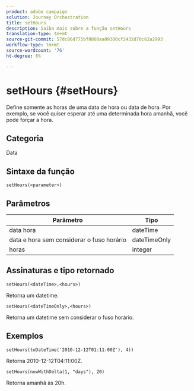 ```yaml
---
product: adobe campaign
solution: Journey Orchestration
title: setHours
description: Saiba mais sobre a função setHours
translation-type: tm+mt
source-git-commit: 57dc86d775bf8860aa09300cf2432d70c62a2993
workflow-type: tm+mt
source-wordcount: '76'
ht-degree: 6%

---
```



# setHours {#setHours}

Define somente as horas de uma data de hora ou data de hora. Por exemplo, se você quiser esperar até uma determinada hora amanhã, você pode forçar a hora.

## Categoria

Data

## Sintaxe da função

`setHours(<parameter>)`

## Parâmetros

| Parâmetro | Tipo |
|--- |--- |
| data hora | dateTime |
| data e hora sem considerar o fuso horário | dateTimeOnly |
| horas | integer |

## Assinaturas e tipo retornado

`setHours(<dateTime>,<hours>)`

Retorna um datetime.

`setHours(<dateTimeOnly>,<hours>)`

Retorna um datetime sem considerar o fuso horário.

## Exemplos

`setHours(toDateTime('2010-12-12T01:11:00Z'), 4))`

Retorna 2010-12-12T04:11:00Z.

`setHours(nowWithDelta(1, "days"), 20)`

Retorna amanhã às 20h.
